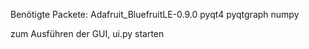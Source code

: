 Benötigte Packete:
    Adafruit_BluefruitLE-0.9.0
    pyqt4
    pyqtgraph
    numpy

zum Ausführen der GUI, ui.py starten